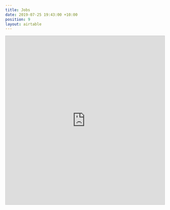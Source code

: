 ```yaml
---
title: Jobs
date: 2019-07-25 19:43:00 +10:00
position: 9
layout: airtable
---
```


<iframe class="airtable-embed" src="https://airtable.com/embed/shrCtJsl5RKBT1K3H?backgroundColor=gray&viewControls=on" frameborder="0" onmousewheel="" width="100%" height="533" style="background: transparent; border: 1px solid #ccc;"></iframe>